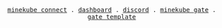 <p align="center">
  <samp>
    <a href="https://connect.minekube.com">minekube connect</a> .
    <a href="https://app.minekube.com">dashboard</a> .
    <a href="https://minekube.com/discord">discord</a> .
    <a href="https://gate.minekube.com">minekube gate</a> .
    <a href="https://github.com/minekube/gate-plugin-template">gate template</a>
  </samp>
</p>
